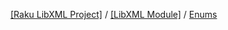 [[Raku LibXML Project]](https://libxml-raku.github.io)
 / [[LibXML Module]](https://libxml-raku.github.io/LibXML-raku)
 / [Enums](https://libxml-raku.github.io/LibXML-raku/Enums)

